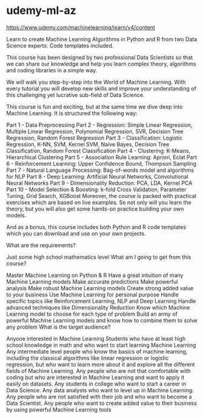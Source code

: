 # udemy-ml-az

https://www.udemy.com/machinelearning/learn/v4/content

Learn to create Machine Learning Algorithms in Python and R from two Data Science experts. Code templates included.

This course has been designed by two professional Data Scientists so that we can share our knowledge and help you learn complex theory, algorithms and coding libraries in a simple way.

We will walk you step-by-step into the World of Machine Learning. With every tutorial you will develop new skills and improve your understanding of this challenging yet lucrative sub-field of Data Science.

This course is fun and exciting, but at the same time we dive deep into Machine Learning. It is structured the following way:

Part 1 - Data Preprocessing
Part 2 - Regression: Simple Linear Regression, Multiple Linear Regression, Polynomial Regression, SVR, Decision Tree Regression, Random Forest Regression
Part 3 - Classification: Logistic Regression, K-NN, SVM, Kernel SVM, Naive Bayes, Decision Tree Classification, Random Forest Classification
Part 4 - Clustering: K-Means, Hierarchical Clustering
Part 5 - Association Rule Learning: Apriori, Eclat
Part 6 - Reinforcement Learning: Upper Confidence Bound, Thompson Sampling
Part 7 - Natural Language Processing: Bag-of-words model and algorithms for NLP
Part 8 - Deep Learning: Artificial Neural Networks, Convolutional Neural Networks
Part 9 - Dimensionality Reduction: PCA, LDA, Kernel PCA
Part 10 - Model Selection & Boosting: k-fold Cross Validation, Parameter Tuning, Grid Search, XGBoost
Moreover, the course is packed with practical exercises which are based on live examples. So not only will you learn the theory, but you will also get some hands-on practice building your own models.

And as a bonus, this course includes both Python and R code templates which you can download and use on your own projects.

What are the requirements?

Just some high school mathematics level
What am I going to get from this course?

Master Machine Learning on Python & R
Have a great intuition of many Machine Learning models
Make accurate predictions
Make powerful analysis
Make robust Machine Learning models
Create strong added value to your business
Use Machine Learning for personal purpose
Handle specific topics like Reinforcement Learning, NLP and Deep Learning
Handle advanced techniques like Dimensionality Reduction
Know which Machine Learning model to choose for each type of problem
Build an army of powerful Machine Learning models and know how to combine them to solve any problem
What is the target audience?

Anyone interested in Machine Learning
Students who have at least high school knowledge in math and who want to start learning Machine Learning
Any intermediate level people who know the basics of machine learning, including the classical algorithms like linear regression or logistic regression, but who want to learn more about it and explore all the different fields of Machine Learning.
Any people who are not that comfortable with coding but who are interested in Machine Learning and want to apply it easily on datasets.
Any students in college who want to start a career in Data Science.
Any data analysts who want to level up in Machine Learning.
Any people who are not satisfied with their job and who want to become a Data Scientist.
Any people who want to create added value to their business by using powerful Machine Learning tools
